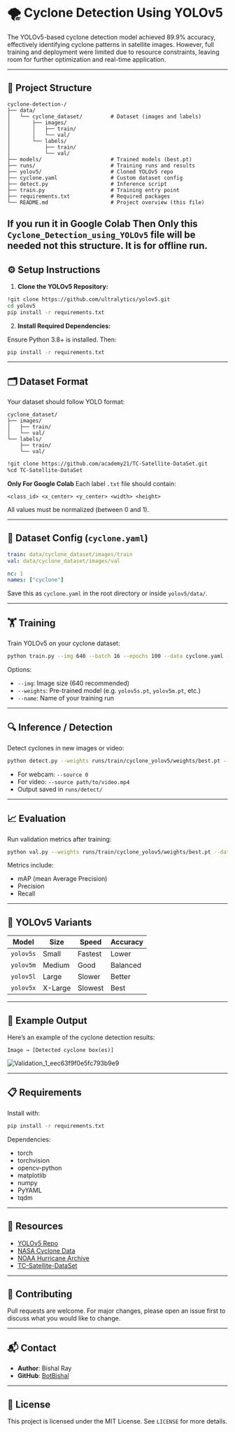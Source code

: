 # 🌪️ Cyclone Detection Using YOLOv5

The YOLOv5-based cyclone detection model achieved 89.9% accuracy, effectively identifying cyclone patterns in satellite images. However, full training and deployment were limited due to resource constraints, leaving room for further optimization and real-time application.

---

## 📁 Project Structure

```
cyclone-detection-/
├── data/
│   └── cyclone_dataset/         # Dataset (images and labels)
│       ├── images/
│       │   ├── train/
│       │   └── val/
│       └── labels/
│           ├── train/
│           └── val/
├── models/                      # Trained models (best.pt)
├── runs/                        # Training runs and results
├── yolov5/                      # Cloned YOLOv5 repo
├── cyclone.yaml                 # Custom dataset config
├── detect.py                    # Inference script
├── train.py                     # Training entry point
├── requirements.txt             # Required packages
└── README.md                    # Project overview (this file)
```

## **If you run it in Google Colab Then Only this `Cyclone_Detection_using_YOLOv5` file will be needed not this structure. It is for offline run.**

## ⚙️ Setup Instructions

1. **Clone the YOLOv5 Repository:**

```bash
!git clone https://github.com/ultralytics/yolov5.git
cd yolov5
pip install -r requirements.txt
```

2. **Install Required Dependencies:**

Ensure Python 3.8+ is installed. Then:

```bash
pip install -r requirements.txt
```
---

## 🗂 Dataset Format

Your dataset should follow YOLO format:

```
cyclone_dataset/
├── images/
│   ├── train/
│   └── val/
└── labels/
    ├── train/
    └── val/
```

```bash
!git clone https://github.com/academy21/TC-Satellite-DataSet.git
%cd TC-Satellite-DataSet
```

**Only For Google Colab**
Each label `.txt` file should contain:

```
<class_id> <x_center> <y_center> <width> <height>
```

All values must be normalized (between 0 and 1).

---

## 📝 Dataset Config (`cyclone.yaml`)

```yaml
train: data/cyclone_dataset/images/train
val: data/cyclone_dataset/images/val

nc: 1
names: ["cyclone"]
```

Save this as `cyclone.yaml` in the root directory or inside `yolov5/data/`.

---

## 🏋️ Training

Train YOLOv5 on your cyclone dataset:

```bash
python train.py --img 640 --batch 16 --epochs 100 --data cyclone.yaml --weights yolov5s.pt --name cyclone_yolov5
```

Options:

- `--img`: Image size (640 recommended)
- `--weights`: Pre-trained model (e.g. `yolov5s.pt`, `yolov5m.pt`, etc.)
- `--name`: Name of your training run

---

## 🔍 Inference / Detection

Detect cyclones in new images or video:

```bash
python detect.py --weights runs/train/cyclone_yolov5/weights/best.pt --img 640 --source data/sample_images/
```

- For webcam: `--source 0`
- For video: `--source path/to/video.mp4`
- Output saved in `runs/detect/`

---

## 📈 Evaluation

Run validation metrics after training:

```bash
python val.py --weights runs/train/cyclone_yolov5/weights/best.pt --data cyclone.yaml --img 640
```

Metrics include:

- mAP (mean Average Precision)
- Precision
- Recall

---

## 🧠 YOLOv5 Variants

| Model     | Size    | Speed   | Accuracy |
| --------- | ------- | ------- | -------- |
| `yolov5s` | Small   | Fastest | Lower    |
| `yolov5m` | Medium  | Good    | Balanced |
| `yolov5l` | Large   | Slower  | Better   |
| `yolov5x` | X-Large | Slowest | Best     |

---

## 📸 Example Output

Here’s an example of the cyclone detection results:

```
Image → [Detected cyclone box(es)]
```

![Validation_1_eec63f9f0e5fc793b9e9](https://github.com/user-attachments/assets/48f3ae2f-ed3c-4b24-bf21-81d383813399)

---

## 📋 Requirements

Install with:

```bash
pip install -r requirements.txt
```

Dependencies:

- torch
- torchvision
- opencv-python
- matplotlib
- numpy
- PyYAML
- tqdm

---

## 🔗 Resources

- [YOLOv5 Repo](https://github.com/ultralytics/yolov5)
- [NASA Cyclone Data](https://www.nasa.gov/)
- [NOAA Hurricane Archive](https://www.nhc.noaa.gov/data/)
- [TC-Satellite-DataSet](https://github.com/academy21/TC-Satellite-DataSet)

---

## 🤝 Contributing

Pull requests are welcome. For major changes, please open an issue first to discuss what you would like to change.

---

## 📬 Contact

- **Author**: Bishal Ray
- **GitHub**: [BotBishal](https://github.com/botbishal)

---

## 📝 License

This project is licensed under the MIT License. See `LICENSE` for more details.
